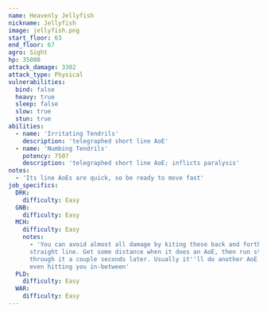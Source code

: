 ```yaml
---
name: Heavenly Jellyfish
nickname: Jellyfish
image: jellyfish.png
start_floor: 63
end_floor: 67
agro: Sight
hp: 35000
attack_damage: 3302
attack_type: Physical
vulnerabilities:
  bind: false
  heavy: true
  sleep: false
  slow: true
  stun: true
abilities:
  - name: 'Irritating Tendrils'
    description: 'telegraphed short line AoE'
  - name: 'Numbing Tendrils'
    potency: 750?
    description: 'telegraphed short line AoE; inflicts paralysis'
notes:
  - 'Its line AoEs are quick, so be ready to move fast'
job_specifics:
  DRK:
    difficulty: Easy
  GNB:
    difficulty: Easy
  MCH:
    difficulty: Easy
    notes:
      - 'You can avoid almost all damage by kiting these back and forth in a
      straight line. Get some distance when it does an AoE, then run straight
      through it a couple seconds later. Usually it''ll do another AoE without
      even hitting you in-between'
  PLD:
    difficulty: Easy
  WAR:
    difficulty: Easy
---
```

